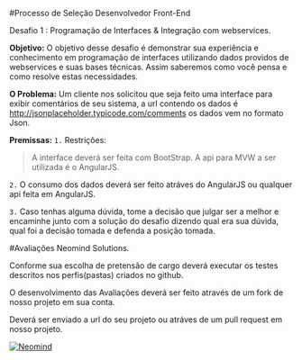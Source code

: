 #Processo de Seleção Desenvolvedor Front-End

Desafio 1 : Programação de Interfaces & Integração com webservices.

**Objetivo:**
O objetivo desse desafio é demonstrar sua experiência e conhecimento em programação de interfaces utilizando dados providos de webservices e suas bases
técnicas. Assim saberemos como você pensa e como resolve estas necessidades.

**O Problema:**
Um cliente nos solicitou que seja feito uma interface para exibir comentários de seu sistema, a url contendo os dados é http://jsonplaceholder.typicode.com/comments os dados vem no formato Json.

**Premissas:**
`1.` Restrições:
> A interface deverá ser feita com BootStrap.
> A api para MVW a ser utilizada é o AngularJS. 

`2.` O consumo dos dados deverá ser feito atráves do AngularJS ou qualquer api feita em AngularJS.

`3.` Caso tenhas alguma dúvida, tome a decisão que julgar ser a melhor e encaminhe junto
com a solução do desafio dizendo qual era sua dúvida, qual foi a decisão tomada e
defenda a posição tomada.


#Avaliações Neomind Solutions.

Conforme sua escolha de pretensão de cargo deverá executar os testes descritos nos perfis(pastas) criados no github.

O desenvolvimento das  Avaliações deverá ser feito através de um fork de nosso projeto em sua conta.

Deverá ser enviado a url do seu projeto ou atráves de um pull request em nosso projeto.

[![Neomind](https://www.neomind.com.br/fusion/portal_neomind/images/logo.png)](https://www.neomind.com.br/fusion/portal_neomind/)